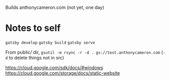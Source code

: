 Builds anthonycameron.com (not yet, one day)

# Notes to self

`gatsby develop`
`gatsby build`
`gatsby serve`

From public/ dir, `gsutil -m rsync -r -d . gs://test.anthonycameron.com` (`-d` to delete things not in src)

https://cloud.google.com/sdk/docs/#windows
https://cloud.google.com/storage/docs/static-website